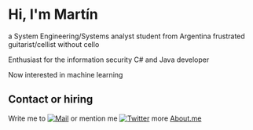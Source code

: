 # Hi, I'm Martín
a System Engineering/Systems analyst student from Argentina
frustrated guitarist/cellist without cello

Enthusiast for the information security
C# and Java developer

Now interested in machine learning 



## Contact or hiring
Write me to [![Mail](https://img.shields.io/badge/Mail-martin.78b@hotmail.com-red.svg)](mailto:martin.78b@hotmail.com)
or mention me [![Twitter](https://img.shields.io/badge/Twitter-@Martin78b-green.svg)](http://www.twitter.com/Martin78b)
more [About.me](http://about.me/martin78b)
